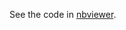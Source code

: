 See the code in [nbviewer](https://nbviewer.jupyter.org/github/Deffro/Data-Science-Portfolio/blob/master/Notebooks/Topic%20Modelling%20on%20my%20Watched%20Movies/Topic%20Modeling%20on%20my%20Watched%20Movies.ipynb#topic=0&lambda=1&term=).

